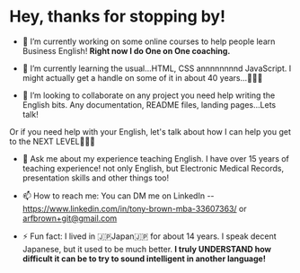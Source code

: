 
<H1>Hey, thanks for stopping by!</H1>


- 🔭 I’m currently working on some online courses to help people learn Business English! __Right now I do One on One coaching.__

- 🌱 I’m currently learning the usual...HTML, CSS annnnnnnnd JavaScript. I might actually get a handle on some of it in about 40 years...👨🏻‍🦳

- 👯 I’m looking to collaborate on any project you need help writing the English bits. Any documentation, README files, landing pages...Lets talk!

Or if you need help with your English, let's talk about how I can help you get to the NEXT LEVEL🚀🚀🚀

- 💬 Ask me about my experience teaching English. I have over 15 years of teaching experience! not only English, but Electronic Medical Records, presentation skills and other things too!

- 📫 How to reach me: You can DM me on LinkedIn -- https://www.linkedin.com/in/tony-brown-mba-33607363/ or arfbrown+git@gmail.com

- ⚡ Fun fact: I lived in 🇯🇵Japan🇯🇵 for about 14 years. I speak decent Japanese, but it used to be much better. 
              __I truly UNDERSTAND how difficult it can be to try to sound intelligent in another language!__

